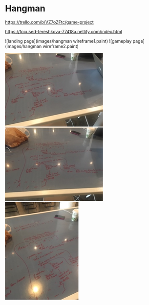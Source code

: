 # Hangman
<!-- link to Trello Board -->
https://trello.com/b/VZ7oZFtc/game-project

<!-- link to Netlify  -->
https://focused-tereshkova-77418a.netlify.com/index.html

<!-- Wireframe Images -->
![landing page](images/hangman wireframe1.paint)
![gameplay page](images/hangman wireframe2.paint)

<!-- Whiteboarding Images -->
![wb view1](images/IMG_8924.JPG)
![wb view2](images/IMG_8925.JPG)
![wb view3](images/IMG_8926.JPG)
